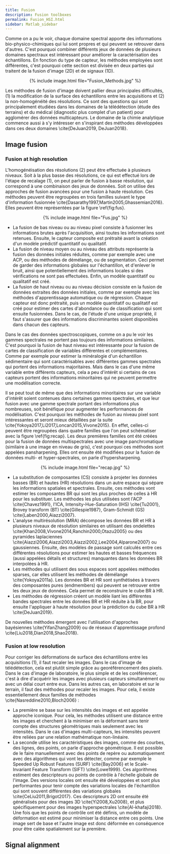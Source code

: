 ```yaml
---
title: Fusion
description: Fusion toolboxes
permalink: Fusion_HSI.html
sidebar: Matlab_sidebar
---
```


Comme on a pu le voir, chaque domaine spectral apporte des informations bio-physico-chimiques qui lui sont propres et qui peuvent se retrouver dans d'autres. C'est pourquoi combiner différents jeux de données de plusieurs domaines spectraux est intéressant pour améliorer la caractérisation des échantillons. En fonction du type de capteur, les méthodes employées sont différentes, c'est pourquoi cette section est divisée en deux parties qui traitent de la fusion d'image (2D) et de signaux (1D).

<center>
{% include image.html file="Fusion_Methods.jpg" %}
</center>
		
Les méthodes de fusion d'image doivent pallier deux principales difficultés, (1) la modification de la surface des échantillons entre les acquisitions et (2) la non-homogénéité des résolutions. Ce sont des questions qui sont principalement étudiées dans les domaines de la télédétection (étude des terrains) et du médical (diagnostic plus complet d'un patient) pour agglomérer des données multicapteurs. Le domaine de la chimie analytique commence aussi à s'y intéresser en s'inspirant des méthodes développées dans ces deux domaines \cite{DeJuan2019, DeJuan2018}. 

## Image fusion

### Fusion at high resolution

L'homogénéisation des résolutions (2) peut être effectuée à plusieurs niveaux. Soit à la plus basse des résolutions, ce qui est effectué lors de l'étape de recalage (1), on peut parler de fusion à basse résolution, qui correspond à une combinaison des jeux de données. Soit on utilise des approches de fusion avancées pour une fusion à haute résolution. Ces méthodes peuvent être regroupées en trois familles suivant le type d'information fusionnée \cite{Dasarathy1997,Martin2005,Ghassemian2016}. Elles peuvent être représentées par la figure \ref{fig:fus}.

<center>
{% include image.html file="Fus.jpg" %}
</center>

<ul>
<li> La fusion de bas niveau ou au niveau pixel consiste à fusionner les informations brutes après l'acquisition, ainsi toutes les informations sont retenues. Ensuite, le capteur composite est prétraité avant la création d'un modèle prédictif quantitatif ou qualitatif. </li>
<li>  La fusion de niveau moyen ou au niveau des attributs représente la fusion des données initiales réduites, comme par exemple avec une ACP, ou des méthodes de démélange, ou de segmentation. Ceci permet de garder des informations globales sur l'échantillon, et d'enlever le bruit, ainsi que potentiellement des informations locales si des vérifications ne sont pas effectuées. Enfin, un modèle quantitatif ou qualitatif est créé.  </li>
<li>  La fusion de haut niveau ou au niveau décision consiste en la fusion de données extraites des données initiales, comme par exemple avec les méthodes d'apprentissage automatique ou de régression. Chaque capteur est donc prétraité, puis un modèle quantitatif ou qualitatif est créé pour estimer des cartes d'abondance ou de classification qui sont ensuite fusionnées. Dans le cas, de l'étude d'une unique propriété, il faut s'assurer que des informations discriminantes soient disponibles dans chacun des capteurs.  </li>
</ul>

Dans le cas des données spectroscopiques, comme on a pu le voir les gammes spectrales ne portent pas toujours des informations similaires. C'est pourquoi la fusion de haut niveau est intéressante pour la fusion de cartes de classification de variables différentes et complémentaires. Comme par exemple pour estimer la minéralogie d'un échantillon sédimentaire qui sont caractérisables avec différentes gammes spectrales qui portent des informations majoritaires. Mais dans le cas d'une même variable entre différents capteurs, cela a peu d'intérêt si certains de ces capteurs portent des informations minoritaires qui ne peuvent permettre une modélisation correcte. 

Il se peut tout de même que des informations minoritaires sur une variable d'intérêt soient contenues dans certaines gammes spectrales, et que leur fusion avec une gamme spectrale portant des informations plus nombreuses, soit bénéfique pour augmenter les performances de modélisation. C'est pourquoi les méthodes de fusion au niveau pixel sont intéressantes et seront mieux détaillées par la suite \cite{Yokoya2017,Li2017,Loncan2015,Vivone2015}. En effet, celles-ci peuvent être regroupées dans quatre familles que l'on peut schématiser avec la figure \ref{fig:recap}. Les deux premières familles ont été créées pour la fusion de données multispectrales avec une image panchromatique (similaire à une image en niveau de gris), c'est pourquoi ces méthodes sont appelées pansharpening. Elles ont ensuite été modifiées pour la fusion de données multi- et hyper-spectrales, on parle d'hypersharpening.

<center>
{% include image.html file="recap.jpg" %}
</center>

<ul>
<li> La substitution de composantes (CS) consiste à projeter les données basses (BR) et hautes (HR) résolutions dans un autre espace qui sépare les informations spatiales et spectrales.  Ensuite, ces méthodes vont estimer les composantes BR qui sont les plus proches de celles à HR pour les substituer. Les méthodes les plus utilisées sont l'ACP \cite{Chavez1991}, l'ICA, Intensity-Hue-Saturation (IHS) \cite{Tu2001}, Brovey transform (BT) \cite{Gillespie1987}, Gram-Schmidt (GS) \cite{Laben2000,Aiazzi2007}. </li>
<li>  L'analyse multirésolution (MRA) décompose les données BR et HR à plusieurs niveaux de résolution similaires en utilisant des ondelettes \cite{Khan2008,Vivone2014,Ranchin2000,Otazu2005} ou des pyramides laplaciennes \cite{Aiazzi2006,Aiazzi2003,Aiazzi2002,Lee2004,Alparone2007} ou gaussiennes. Ensuite, des modèles de passage sont calculés entre ces différentes résolutions pour estimer les hautes et basses fréquences (aussi appelées détails et structures) manquantes dans les données BR interpolées à HR.  </li>
<li>  Les méthodes qui utilisent des sous espaces sont appelées méthodes sparses, car elles utilisent les méthodes de démélange \cite{Yokoya2011a}. Les données BR et HR sont synthétisées à travers des composantes pures (endmembers) qui peuvent se retrouver entre les deux jeux de données. Cela permet de reconstruire le cube BR à HR.  </li>
<li>  Les méthodes de régression créent un modèle liant les différentes bandes spectrales entre les données BR et HR réduite à la BR, pour ensuite l'appliquer à haute résolution pour la prédiction du cube BR à HR \cite{DeJuan2019}. </li>
</ul>

De nouvelles méthodes émergent avec l'utilisation d'approches bayésiennes \cite{YifanZhang2009} ou de réseaux d'apprentissage profond \cite{Liu2018,Dian2018,Shao2018}.

### Fusion at low resolution

Pour corriger les déformations de surface des échantillons entre les acquisitions (1), il faut recaler les images. Dans le cas d'image de télédétection, cela est plutôt simple grâce au georéférencement des pixels. Dans le cas d'image de laboratoire, le plus simple et de les coréférencer, c'est à dire d'acquérir les images avec plusieurs capteurs simultanément ou avec un délai court entre eux. Dans les autres cas, en laboratoire et sur le terrain, il faut des méthodes pour recaler les images. Pour cela, il existe essentiellement deux familles de méthodes \cite{Nasreddine2010,Bloch2006} :

<ul>
<li> La première se base sur les intensités des images et est appelée approche iconique. Pour cela, les méthodes utilisent une distance entre les images et cherchent à la minimiser en la déformant sans tenir compte des structures géométriques mais seulement avec les intensités. Dans le cas d'images multi-capteurs, les intensités peuvent être reliées par une relation mathématique non-linéaire. </li>
<li> La seconde utilise les caractéristiques des images, comme des courbes, des lignes, des points, on parle d'approche géométrique. Il est possible de le faire manuellement avec des points de repère ou automatiquement avec des algorithmes qui vont les détecter, comme par exemple le Speeded Up Robust Features (SURF) \cite{Bay2006} et le Scale-Invariant Feature Transform (SIFT) \cite{Lowe1999}. Ces algorithmes estiment des descripteurs ou points de contrôle à l'échelle globale de l'image. Des versions locales ont ensuite été développées et sont plus performantes pour tenir compte des variations locales de l'échantillon qui sont souvent différentes des variations globales \cite{CeLiu2011,Brigot2017}. Ces descripteurs 2D ont ensuite été généralisés pour des images 3D \cite{Yi2008,Xu2008}, et plus spécifiquement pour des images hyperspectrales \cite{Al-khafaji2018}. Une fois que les points de contrôle ont été définis, un modèle de déformation est estimé pour minimiser la distance entre ces points. Une image sert de base et l'autre image est donc déformée en conséquence pour être calée spatialement sur la première. </li>
</ul>

## Signal alignment
